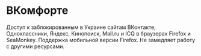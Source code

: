 # ВКомфорте
Доступ к заблокированным в Украине сайтам ВКонтакте, Одноклассники, Яндекс, Кинопоиск, Mail.ru и ICQ в браузерах Firefox и SeaMonkey. Поддержка мобильной версии Firefox. Не замедляет работу с другими ресурсами.
